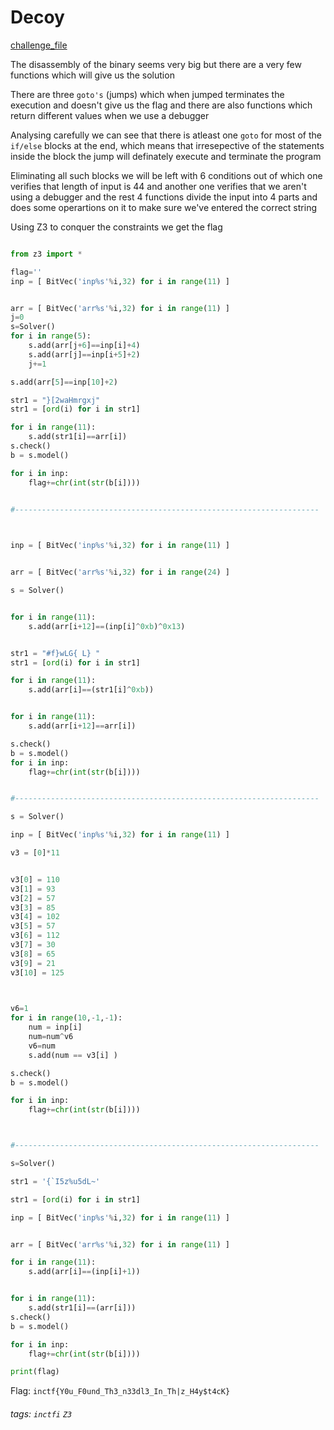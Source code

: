 # Decoy


[challenge_file](https://github.com/teambi0s/InCTFi/raw/master/2018/Reversing/Decoy/Handout/Decoy.exe)

The disassembly of the binary seems very big but there are a very few functions which will give us the solution

There are three `goto's` (jumps) which when jumped terminates the execution and doesn't give us the flag and there are also functions which return different values when we use a debugger

Analysing carefully we can see that there is atleast one `goto` for most of the `if/else` blocks at the end, which means that irresepective of the statements inside the block the jump will definately execute and terminate the program

Eliminating all such blocks we will be left with 6 conditions out of which one verifies that length of input is 44 and another one verifies that we aren't using a debugger and the rest 4 functions divide the input into 4 parts and does some operartions on it to make sure we've entered the correct string

Using Z3 to conquer the constraints we get the flag

```py

from z3 import *

flag=''
inp = [ BitVec('inp%s'%i,32) for i in range(11) ]


arr = [ BitVec('arr%s'%i,32) for i in range(11) ]
j=0
s=Solver()
for i in range(5): 
	s.add(arr[j+6]==inp[i]+4)
	s.add(arr[j]==inp[i+5]+2)
	j+=1

s.add(arr[5]==inp[10]+2)

str1 = "}[2waHmrgxj"
str1 = [ord(i) for i in str1]

for i in range(11):
	s.add(str1[i]==arr[i])
s.check()
b = s.model()

for i in inp:
	flag+=chr(int(str(b[i])))


#--------------------------------------------------------------------
	


inp = [ BitVec('inp%s'%i,32) for i in range(11) ]


arr = [ BitVec('arr%s'%i,32) for i in range(24) ]

s = Solver()


for i in range(11):
	s.add(arr[i+12]==(inp[i]^0xb)^0x13)


str1 = "#f}wLG{ L} "
str1 = [ord(i) for i in str1]

for i in range(11):
	s.add(arr[i]==(str1[i]^0xb))


for i in range(11):
	s.add(arr[i+12]==arr[i])

s.check()
b = s.model()
for i in inp:
	flag+=chr(int(str(b[i])))


#--------------------------------------------------------------------

s = Solver()

inp = [ BitVec('inp%s'%i,32) for i in range(11) ]

v3 = [0]*11


v3[0] = 110
v3[1] = 93
v3[2] = 57
v3[3] = 85
v3[4] = 102
v3[5] = 57
v3[6] = 112
v3[7] = 30
v3[8] = 65
v3[9] = 21
v3[10] = 125

	

v6=1
for i in range(10,-1,-1):
	num = inp[i]
	num=num^v6
	v6=num
	s.add(num == v3[i] )

s.check()
b = s.model()

for i in inp:
	flag+=chr(int(str(b[i])))



#--------------------------------------------------------------------

s=Solver()

str1 = '{`I5z%u5dL~'

str1 = [ord(i) for i in str1]

inp = [ BitVec('inp%s'%i,32) for i in range(11) ]


arr = [ BitVec('arr%s'%i,32) for i in range(11) ]

for i in range(11):
	s.add(arr[i]==(inp[i]+1))


for i in range(11):
	s.add(str1[i]==(arr[i]))
s.check()
b = s.model()

for i in inp:
	flag+=chr(int(str(b[i])))

print(flag)
```
Flag: ```inctf{Y0u_F0und_Th3_n33dl3_In_Th|z_H4y$t4cK}```


###### tags: `inctfi` `Z3`
